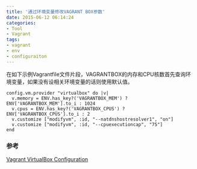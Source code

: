 ```yaml
---
title: '通过环境变量修改VAGRANT BOX参数'
date: 2015-06-12 06:14:24
categories: 
- Tool
- Vagrant
tags: 
- vagrant
- env
- configuraiton
---
```

在如下示例Vagrantfile文件片段，VAGRANTBOX的内存和CPU核数首先查询环境变量，如果没有设相关环境变量的话则使用默认值。
```
config.vm.provider "virtualbox" do |v|
  v.memory = ENV.has_key?('VAGRANTBOX_MEM') ? ENV['VAGRANTBOX_MEM'].to_i : 1024
  v.cpus = ENV.has_key?('VAGRANTBOX_CPUS') ? ENV['VAGRANTBOX_CPUS'].to_i : 2
  v.customize ["modifyvm", :id, "--natdnshostresolver1", "on"]
  v.customize ["modifyvm", :id, "--cpuexecutioncap", "75"]
end
```

### 参考

[Vagrant VirtualBox Configuration](https://docs.vagrantup.com/v2/virtualbox/configuration.html)  